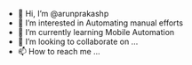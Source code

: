 - 👋 Hi, I’m @arunprakashp
- 👀 I’m interested in Automating manual efforts
- 🌱 I’m currently learning Mobile Automation
- 💞️ I’m looking to collaborate on ...
- 📫 How to reach me ...

<!---
arunprakashp/arunprakashp is a ✨ special ✨ repository because its `README.md` (this file) appears on your GitHub profile.
You can click the Preview link to take a look at your changes.
--->
